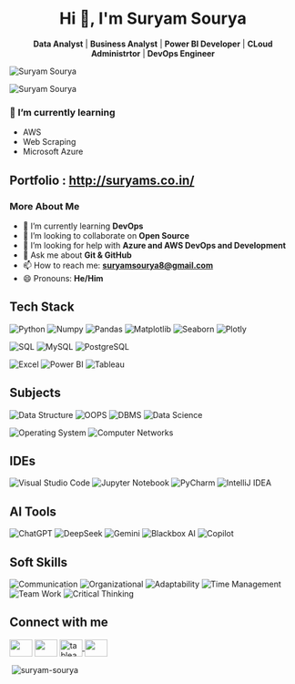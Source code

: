<h1 align="center">Hi 👋, I'm Suryam Sourya</h1>
<p align="center">
  <b>Data Analyst</b> | <b>Business Analyst</b> | <b>Power BI Developer</b> | <b>CLoud Administrtor</b> | <b>DevOps Engineer</b>
</p>


<p align="left"> <img src="https://komarev.com/ghpvc/?username=suryam-sourya&label=Profile%20views&color=0e75b6&style=flat" alt="Suryam Sourya" /> </p>

<p><img align="center" src="https://github-readme-stats.vercel.app/api/top-langs?username=suryam-sourya&show_icons=true&locale=en&layout=compact" alt="Suryam Sourya" /></p>

<h3 align="left">🌱 I’m currently learning</h3>
<ul>
  <li>AWS</li>
  <li>Web Scraping</li>
  <li>Microsoft Azure</li>
</ul>

## Portfolio : http://suryams.co.in/

<!-- - 🔭 I’m currently working on  -->
<h3>More About Me </h3> 

- 🌱 I’m currently learning **DevOps**
- 👯 I’m looking to collaborate on **Open Source**
- 🤔 I’m looking for help with **Azure and AWS DevOps and Development**
- 💬 Ask me about **Git & GitHub**
- 📫 How to reach me: **suryamsourya8@gmail.com** 
- 😄 Pronouns: **He/Him**
<!-- - ⚡ Fun fact:  -->

## Tech Stack
![Python](https://img.shields.io/badge/-Python-05122A?style=flat-square&logo=Python&color=353535) 
![Numpy](https://img.shields.io/badge/-Numpy-05122A?style=flat-square&logo=Numpy&color=353535) 
![Pandas](https://img.shields.io/badge/-Pandas-05122A?style=flat-square&logo=Pandas&color=353535) 
![Matplotlib](https://img.shields.io/badge/-Matplotlib-05122A?style=flat-square&logo=Matplotlib&color=353535) 
![Seaborn](https://img.shields.io/badge/-Seaborn-05122A?style=flat-square&logo=Seaborn&color=353535)
![Plotly](https://img.shields.io/badge/-Plotly-05122A?style=flat-square&logo=Plotly&color=353535) 

![SQL](https://img.shields.io/badge/-SQL-05122A?style=flat-square&logo=SQL&color=353535) 
![MySQL](https://img.shields.io/badge/-MySQL-05122A?style=flat-square&logo=MySQL&color=353535) 
![PostgreSQL](https://img.shields.io/badge/-PostgreSQL-05122A?style=flat-square&logo=PostgreSQL&color=353535) 

![Excel](https://img.shields.io/badge/-Excel-05122A?style=flat-square&logo=Microsoft-Excel&color=353535) 
![Power BI](https://img.shields.io/badge/-Power%20BI-05122A?style=flat-square&logo=Power-BI&color=353535) 
![Tableau](https://img.shields.io/badge/-Tableau-05122A?style=flat-square&logo=Tableau&color=353535)


## Subjects
![Data Structure](https://img.shields.io/badge/-Data%20Structure-05122A?style=flat-square&color=353535)
![OOPS](https://img.shields.io/badge/-OOPS-05122A?style=flat-square&color=353535)
![DBMS](https://img.shields.io/badge/-DBMS-05122A?style=flat-square&color=353535)
![Data Science](https://img.shields.io/badge/-Data%20Science-05122A?style=flat-square&color=353535)

![Operating System](https://img.shields.io/badge/-Operating%20System-05122A?style=flat-square&color=353535)
![Computer Networks](https://img.shields.io/badge/-Computer%20Networks-05122A?style=flat-square&color=353535)


## IDEs
![Visual Studio Code](https://img.shields.io/badge/-Visual%20Studio%20Code-05122A?style=flat-square&logo=Visual-Studio-Code&color=353535) 
![Jupyter Notebook](https://img.shields.io/badge/-Jupyter%20Notebook-05122A?style=flat-square&logo=Jupyter&color=353535) 
![PyCharm](https://img.shields.io/badge/-PyCharm-05122A?style=flat-square&logo=PyCharm&color=353535) 
![IntelliJ IDEA](https://img.shields.io/badge/-IntelliJ%20IDEA-05122A?style=flat-square&logo=IntelliJ-IDEA&color=353535) 



## AI Tools  
![ChatGPT](https://img.shields.io/badge/-ChatGPT-353535?style=flat-square&logo=openai&logoColor=white) 
![DeepSeek](https://img.shields.io/badge/-DeepSeek-353535?style=flat-square&logo=deezer&logoColor=white) 
![Gemini](https://img.shields.io/badge/-Gemini-353535?style=flat-square&logo=google&logoColor=white) 
![Blackbox AI](https://img.shields.io/badge/-Blackbox%20AI-353535?style=flat-square&logo=codeforces&logoColor=white) 
![Copilot](https://img.shields.io/badge/-Copilot-353535?style=flat-square&logo=github&logoColor=white) 



## Soft Skills
![Communication](https://img.shields.io/badge/-Communication-05122A?style=flat-square&color=353535)
![Organizational](https://img.shields.io/badge/-Organizational-05122A?style=flat-square&color=353535)
![Adaptability](https://img.shields.io/badge/-Adaptability-05122A?style=flat-square&color=353535)
![Time Management](https://img.shields.io/badge/-Time%20Management-05122A?style=flat-square&color=353535)
![Team Work](https://img.shields.io/badge/-Team%20Work-05122A?style=flat-square&color=353535)
![Critical Thinking](https://img.shields.io/badge/-Critical%20Thinking-05122A?style=flat-square&color=353535)


## Connect with me
<a href="https://github.com/suryam-sourya" target="blank"><img align="center" src="https://raw.githubusercontent.com/rahuldkjain/github-profile-readme-generator/master/src/images/icons/Social/github.svg"  height="30" width="40" /></a>
<a href="https://www.linkedin.com/in/suryam-sourya/" target="blank"><img align="center" src="https://raw.githubusercontent.com/rahuldkjain/github-profile-readme-generator/master/src/images/icons/Social/linked-in-alt.svg"  height="30" width="40" /></a>
<a href="https://public.tableau.com/app/profile/krishna.mohan.pandey3762/vizzes" target="blank">
  <img align="center" src="https://public.tableau.com/favicon.ico" alt="tableau-public" height="30" width="40" />
</a>
<a href="https://www.hackerrank.com/profile/suryamsourya8" target="blank"><img align="center" src="https://raw.githubusercontent.com/rahuldkjain/github-profile-readme-generator/master/src/images/icons/Social/hackerrank.svg"  height="30" width="40" /></a>



<p>&nbsp;<img align="center" src="https://github-readme-stats.vercel.app/api?username=suryam-sourya&show_icons=true&locale=en" alt="suryam-sourya" /></p>
